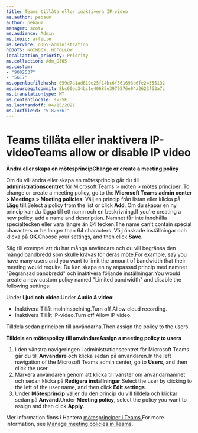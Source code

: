 ```yaml
---
title: Teams tillåta eller inaktivera IP-video
ms.author: pebaum
author: pebaum
manager: scotv
ms.audience: Admin
ms.topic: article
ms.service: o365-administration
ROBOTS: NOINDEX, NOFOLLOW
localization_priority: Priority
ms.collection: Adm_O365
ms.custom:
- "9002537"
- "5617"
ms.openlocfilehash: 059d7a1ad619e25f14bc6f561693b6fe24355132
ms.sourcegitcommit: 8bc60ec34bc1e40685e3976576e04a2623f63a7c
ms.translationtype: MT
ms.contentlocale: sv-SE
ms.lasthandoff: 04/15/2021
ms.locfileid: "51826361"
---
```

# <a name="teams-allow-or-disable-ip-video"></a><span data-ttu-id="11adb-102">Teams tillåta eller inaktivera IP-video</span><span class="sxs-lookup"><span data-stu-id="11adb-102">Teams allow or disable IP video</span></span>

<span data-ttu-id="11adb-103">**Ändra eller skapa en mötesprincip**</span><span class="sxs-lookup"><span data-stu-id="11adb-103">**Change or create a meeting policy**</span></span>

<span data-ttu-id="11adb-104">Om du vill ändra eller skapa en mötesprincip går du till **administrationscentret** för Microsoft Teams > möten > mötes principer .</span><span class="sxs-lookup"><span data-stu-id="11adb-104">To change or create a meeting policy, go to the **Microsoft Teams admin center > Meetings > Meeting policies**.</span></span> <span data-ttu-id="11adb-105">Välj en princip från listan eller klicka på **Lägg till**.</span><span class="sxs-lookup"><span data-stu-id="11adb-105">Select a policy from the list or click **Add**.</span></span> <span data-ttu-id="11adb-106">Om du skapar en ny princip kan du lägga till ett namn och en beskrivning.</span><span class="sxs-lookup"><span data-stu-id="11adb-106">If you're creating a new policy, add a name and description.</span></span> <span data-ttu-id="11adb-107">Namnet får inte innehålla specialtecken eller vara längre än 64 tecken.</span><span class="sxs-lookup"><span data-stu-id="11adb-107">The name can't contain special characters or be longer than 64 characters.</span></span> <span data-ttu-id="11adb-108">Välj önskade inställningar och klicka på **OK**.</span><span class="sxs-lookup"><span data-stu-id="11adb-108">Choose your settings, and then click **Save**.</span></span>

<span data-ttu-id="11adb-109">Säg till exempel att du har många användare och du vill begränsa den mängd bandbredd som skulle krävas för deras möte.</span><span class="sxs-lookup"><span data-stu-id="11adb-109">For example, say you have many users and you want to limit the amount of bandwidth that their meeting would require.</span></span> <span data-ttu-id="11adb-110">Du kan skapa en ny anpassad princip med namnet "Begränsad bandbredd" och inaktivera följande inställningar:</span><span class="sxs-lookup"><span data-stu-id="11adb-110">You would create a new custom policy named "Limited bandwidth" and disable the following settings:</span></span>

<span data-ttu-id="11adb-111">Under **Ljud och video**:</span><span class="sxs-lookup"><span data-stu-id="11adb-111">Under **Audio & video**:</span></span>

- <span data-ttu-id="11adb-112">Inaktivera Tillåt molninspelning.</span><span class="sxs-lookup"><span data-stu-id="11adb-112">Turn off Allow cloud recording.</span></span>
- <span data-ttu-id="11adb-113">Inaktivera Tillåt IP-video.</span><span class="sxs-lookup"><span data-stu-id="11adb-113">Turn off Allow IP video.</span></span>

<span data-ttu-id="11adb-114">Tilldela sedan principen till användarna.</span><span class="sxs-lookup"><span data-stu-id="11adb-114">Then assign the policy to the users.</span></span>

<span data-ttu-id="11adb-115">**Tilldela en mötespolicy till användare**</span><span class="sxs-lookup"><span data-stu-id="11adb-115">**Assign a meeting policy to users**</span></span>

1. <span data-ttu-id="11adb-116">I den vänstra navigeringen i administrationscentret för Microsoft Teams går du till **Användare** och klicka sedan på användaren.</span><span class="sxs-lookup"><span data-stu-id="11adb-116">In the left navigation of the Microsoft Teams admin center, go to **Users**, and then click the user.</span></span>
2. <span data-ttu-id="11adb-117">Markera användaren genom att klicka till vänster om användarnamnet och sedan klicka på **Redigera inställningar**.</span><span class="sxs-lookup"><span data-stu-id="11adb-117">Select the user by clicking to the left of the user name, and then click **Edit settings**.</span></span>
3. <span data-ttu-id="11adb-118">Under **Mötesprincip** väljer du den princip du vill tilldela och klickar sedan på **Använd.**</span><span class="sxs-lookup"><span data-stu-id="11adb-118">Under **Meeting policy**, select the policy you want to assign and then click **Apply**.</span></span>

<span data-ttu-id="11adb-119">Mer information finns i Hantera [mötesprinciper i Teams.](https://docs.microsoft.com/microsoftteams/meeting-policies-in-teams)</span><span class="sxs-lookup"><span data-stu-id="11adb-119">For more information, see [Manage meeting policies in Teams](https://docs.microsoft.com/microsoftteams/meeting-policies-in-teams).</span></span>
